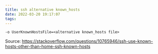 ```yaml
---
title: ssh alternative known_hosts
date: 2022-03-20 19:17:07
tags:
---
```


`-o UserKnownHostsFile=<alternative known_hosts file>`

Source: <https://stackoverflow.com/questions/10765946/ssh-use-known-hosts-other-than-home-ssh-known-hosts>
